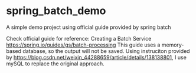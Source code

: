# spring_batch_demo
A simple demo project using official guide provided by spring batch

Check official guide for reference: Creating a Batch Service https://spring.io/guides/gs/batch-processing 
This guide uses a memory-based database, so the output will not be saved.
Using instruciton provided by https://blog.csdn.net/weixin_44288659/article/details/138138801, I use mySQL to replace the original approach.
